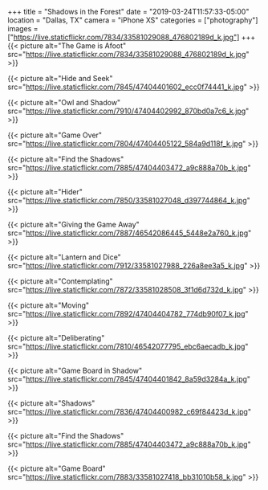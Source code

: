 +++
title = "Shadows in the Forest"
date = "2019-03-24T11:57:33-05:00"
location = "Dallas, TX"
camera = "iPhone XS"
categories = ["photography"]
images = ["https://live.staticflickr.com/7834/33581029088_476802189d_k.jpg"]
+++
{{< picture alt="The Game is Afoot" src="https://live.staticflickr.com/7834/33581029088_476802189d_k.jpg" >}}
<!--more-->

{{< picture alt="Hide and Seek" src="https://live.staticflickr.com/7845/47404401602_ecc0f74441_k.jpg" >}}

{{< picture alt="Owl and Shadow" src="https://live.staticflickr.com/7910/47404402992_870bd0a7c6_k.jpg" >}}

{{< picture alt="Game Over" src="https://live.staticflickr.com/7804/47404405122_584a9d118f_k.jpg" >}}

{{< picture alt="Find the Shadows" src="https://live.staticflickr.com/7885/47404403472_a9c888a70b_k.jpg" >}}

{{< picture alt="Hider" src="https://live.staticflickr.com/7850/33581027048_d397744864_k.jpg" >}}

{{< picture alt="Giving the Game Away" src="https://live.staticflickr.com/7887/46542086445_5448e2a760_k.jpg" >}}

{{< picture alt="Lantern and Dice" src="https://live.staticflickr.com/7912/33581027988_226a8ee3a5_k.jpg" >}}

{{< picture alt="Contemplating" src="https://live.staticflickr.com/7872/33581028508_3f1d6d732d_k.jpg" >}}

{{< picture alt="Moving" src="https://live.staticflickr.com/7892/47404404782_774db90f07_k.jpg" >}}

{{< picture alt="Deliberating" src="https://live.staticflickr.com/7810/46542077795_ebc6aecadb_k.jpg" >}}

{{< picture alt="Game Board in Shadow" src="https://live.staticflickr.com/7845/47404401842_8a59d3284a_k.jpg" >}}

{{< picture alt="Shadows" src="https://live.staticflickr.com/7836/47404400982_c69f84423d_k.jpg" >}}

{{< picture alt="Find the Shadows" src="https://live.staticflickr.com/7885/47404403472_a9c888a70b_k.jpg" >}}

{{< picture alt="Game Board" src="https://live.staticflickr.com/7883/33581027418_bb31010b58_k.jpg" >}}
